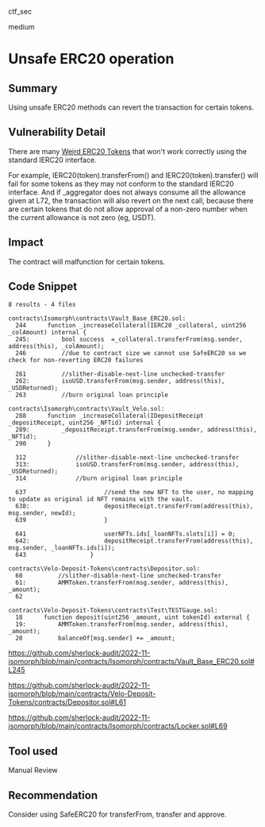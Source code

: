 ctf_sec

medium

# Unsafe ERC20 operation

## Summary

Using unsafe ERC20 methods can revert the transaction for certain tokens.

## Vulnerability Detail

There are many [Weird ERC20 Tokens](https://www.hacknote.co/17c261f7d8fWbdml/doc/182a568ab5cUOpDM) that won't work correctly using the standard IERC20 interface.

For example, IERC20(token).transferFrom() and IERC20(token).transfer() will fail for some tokens as they may not conform to the standard IERC20 interface. And if _aggregator does not always consume all the allowance given at L72, the transaction will also revert on the next call, because there are certain tokens that do not allow approval of a non-zero number when the current allowance is not zero (eg, USDT).

## Impact

The contract will malfunction for certain tokens.

## Code Snippet

```solidity
8 results - 4 files

contracts\Isomorph\contracts\Vault_Base_ERC20.sol:
  244      function _increaseCollateral(IERC20 _collateral, uint256 _colAmount) internal {
  245:         bool success  =_collateral.transferFrom(msg.sender, address(this), _colAmount);
  246          //due to contract size we cannot use SafeERC20 so we check for non-reverting ERC20 failures

  261          //slither-disable-next-line unchecked-transfer
  262:         isoUSD.transferFrom(msg.sender, address(this), _USDReturned);
  263          //burn original loan principle

contracts\Isomorph\contracts\Vault_Velo.sol:
  288      function _increaseCollateral(IDepositReceipt _depositReceipt, uint256 _NFTid) internal {
  289:         _depositReceipt.transferFrom(msg.sender, address(this), _NFTid);
  290      }

  312              //slither-disable-next-line unchecked-transfer
  313:             isoUSD.transferFrom(msg.sender, address(this), _USDReturned);
  314              //burn original loan principle

  637                      //send the new NFT to the user, no mapping to update as original id NFT remains with the vault.
  638:                     depositReceipt.transferFrom(address(this), msg.sender, newId);
  639                      }

  641                      userNFTs.ids[_loanNFTs.slots[i]] = 0;
  642:                     depositReceipt.transferFrom(address(this), msg.sender, _loanNFTs.ids[i]);
  643                  } 

contracts\Velo-Deposit-Tokens\contracts\Depositor.sol:
  60          //slither-disable-next-line unchecked-transfer
  61:         AMMToken.transferFrom(msg.sender, address(this), _amount);
  62  

contracts\Velo-Deposit-Tokens\contracts\Test\TESTGauge.sol:
  18      function deposit(uint256 _amount, uint tokenId) external {
  19:         AMMToken.transferFrom(msg.sender, address(this), _amount);
  20          balanceOf[msg.sender] += _amount;
```

https://github.com/sherlock-audit/2022-11-isomorph/blob/main/contracts/Isomorph/contracts/Vault_Base_ERC20.sol#L245

https://github.com/sherlock-audit/2022-11-isomorph/blob/main/contracts/Velo-Deposit-Tokens/contracts/Depositor.sol#L61

https://github.com/sherlock-audit/2022-11-isomorph/blob/main/contracts/Isomorph/contracts/Locker.sol#L69

## Tool used

Manual Review

## Recommendation

Consider using SafeERC20 for transferFrom, transfer and approve.
